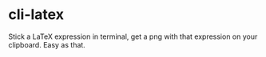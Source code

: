 # cli-latex
Stick a LaTeX expression in terminal, get a png with that expression on your clipboard. Easy as that.
